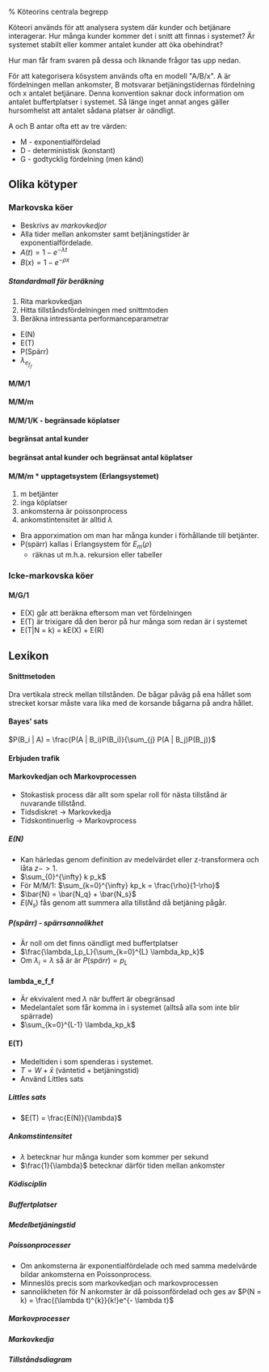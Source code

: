 % Köteorins centrala begrepp

Köteori används för att analysera system där kunder och betjänare interagerar. Hur många kunder kommer det i snitt att finnas i systemet? Är systemet stabilt eller kommer antalet kunder att öka obehindrat?

Hur man får fram svaren på dessa och liknande frågor tas upp nedan.

För att kategorisera kösystem används ofta en modell "A/B/x". A är fördelningen mellan ankomster, B motsvarar betjäningstidernas fördelning och x antalet betjänare. Denna konvention saknar dock information om antalet buffertplatser i systemet. Så länge inget annat anges gäller hursomhelst att antalet sådana platser är oändligt.

A och B antar ofta ett av tre värden:

* M - exponentialfördelad
* D - deterministisk (konstant)
* G - godtycklig fördelning (men känd)

## Olika kötyper
### Markovska köer
* Beskrivs av *markovkedjor*
* Alla tider mellan ankomster samt betjäningstider är exponentialfördelade.
* $A(t) = 1 - e^{- \lambda t}$
* $B(x) = 1 - e^{- \rho x}$

##### Standardmall för beräkning
1. Rita markovkedjan
2. Hitta tillståndsfördelningen med snittmtoden
3. Beräkna intressanta performanceparametrar
  * E(N)
  * E(T)
  * P(Spärr)
  * $\lambda_e_f_f$


#### M/M/1

#### M/M/m

#### M/M/1/K - begränsade köplatser

#### begränsat antal kunder

#### begränsat antal kunder och begränsat antal köplatser

#### M/M/m * upptagetsystem (Erlangsystemet)
1. m betjänter
2. inga köplatser
3. ankomsterna är poissonprocess
4. ankomstintensitet är alltid $\lambda$
* Bra apporximation om man har många kunder i förhållande till betjänter.
* P(spärr) kallas i Erlangsystem för $E_m(\rho)$
    + räknas ut m.h.a. rekursion eller tabeller

### Icke-markovska köer

#### M/G/1
* E(X) går att beräkna eftersom man vet fördelningen
* E(T) är trixigare då den beror på hur många som redan är i systemet
* E(T|N = k) = kE(X) + E(R)


## Lexikon

#### Snittmetoden
Dra vertikala streck mellan tillstånden. De bågar påväg på ena hållet som strecket korsar måste vara lika med de korsande bågarna på andra hållet.

#### Bayes' sats
$P(B_i | A) = \frac{P(A | B_i)P(B_i)}{\sum_{j} P(A | B_j)P(B_j)}$

#### Erbjuden trafik

#### Markovkedjan och Markovprocessen
* Stokastisk process där allt som spelar roll för nästa tillstånd är nuvarande tillstånd. 
* Tidsdiskret       -> Markovkedja
* Tidskontinuerlig  -> Markovprocess

##### E(N) 
* Kan härledas genom definition av medelvärdet eller z-transformera och låta $z -> 1$.
* $\sum_{0}^{\infty} k p_k$
* För M/M/1: $\sum_{k=0}^{\infty} kp_k = \frac{\rho}{1-\rho}$
* $\bar{N} = \bar{N_q} + \bar{N_s}$
* $E(N_s)$ fås genom att summera alla tillstånd då betjäning pågår.

##### P(spärr) - spärrsannolikhet
* Är noll om det finns oändligt med buffertplatser
* $\frac{\lambda_Lp_L}{\sum_{k=0}^{L} \lambda_kp_k}$
* Om $\lambda_i = \lambda$ så är är $P(spärr) = p_L$

#### lambda_e_f_f
* Är ekvivalent med $\lambda$ när buffert är obegränsad
* Medelantalet som får komma in i systemet (alltså alla som inte blir spärrade)
* $\sum_{k=0}^{L-1} \lambda_kp_k$

#### E(T)
* Medeltiden i som spenderas i systemet. 
* $T = W + \bar{x}$ (väntetid + betjäningstid)
* Använd Littles sats

##### Littles sats
* $E(T) = \frac{E(N)}{\lambda}$

##### Ankomstintensitet
* $\lambda$ betecknar hur många kunder som kommer per sekund
* $\frac{1}{\lambda}$ betecknar därför tiden mellan ankomster

##### Ködisciplin

##### Buffertplatser

##### Medelbetjäningstid

##### Poissonprocesser
* Om ankomsterna är exponentialfördelade och med samma medelvärde bildar ankomsterna en Poissonprocess.
* Minneslös precis som markovkedjan och markovprocessen
* sannolikheten för N ankomster är då poissonfördelad och ges av $P(N = k) = \frac{(\lambda t)^{k}}{k!}e^{- \lambda t}$

##### Markovprocesser

##### Markovkedja

##### Tillståndsdiagram
